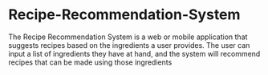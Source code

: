 # Recipe-Recommendation-System
The Recipe Recommendation System is a web or mobile application that suggests recipes based on the ingredients a user provides. The user can input a list of ingredients they have at hand, and the system will recommend recipes that can be made using those ingredients
